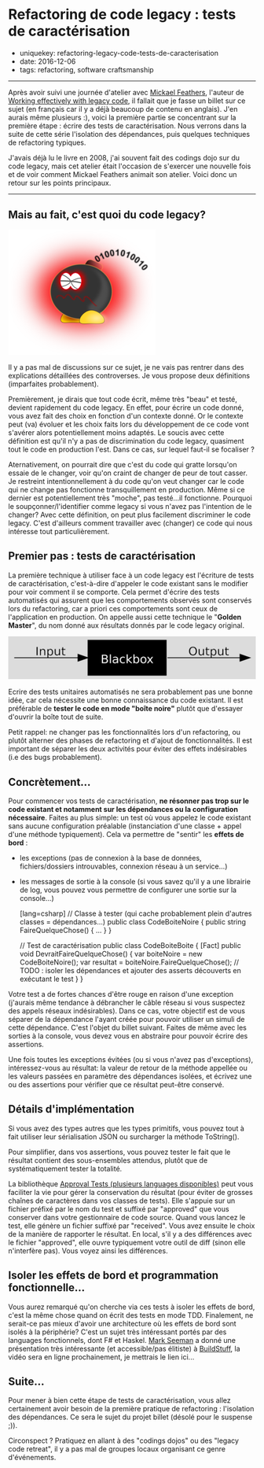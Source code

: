 Refactoring de code legacy : tests de caractérisation
=====================================================

- uniquekey: refactoring-legacy-code-tests-de-caracterisation
- date: 2016-12-06
- tags: refactoring, software craftsmanship

----------------

Après avoir suivi une journée d'atelier avec [Mickael Feathers](https://twitter.com/mfeathers), l'auteur de [Working effectively with legacy code](http://wiki.c2.com/?WorkingEffectivelyWithLegacyCode), il fallait que je fasse un billet sur ce sujet (en français car il y a déjà beaucoup de contenu en anglais). J'en aurais même plusieurs :), voici la première partie se concentrant sur la première étape : écrire des tests de caractérisation. Nous verrons dans la suite de cette série l'isolation des dépendances, puis quelques techniques de refactoring typiques.

J'avais déjà lu le livre en 2008, j'ai souvent fait des codings dojo sur du code legacy, mais cet atelier était l'occasion de s'exercer une nouvelle fois et de voir comment Mickael Feathers animait son atelier. Voici donc un retour sur les points principaux.

----------------

## Mais au fait, c'est quoi du code legacy?

<img alt="Le code legacy est comme une bombe à retardement, qui finira par vous exploser dans les mains, et qu'on craint de désamorcer" class="img-float-left" src="/images/bombe.png"/>

Il y a pas mal de discussions sur ce sujet, je ne vais pas rentrer dans des explications détaillées des controverses. Je vous propose deux définitions (imparfaites probablement).

Premièrement, je dirais que tout code écrit, même très "beau" et testé, devient rapidement du code legacy. En effet, pour écrire un code donné, vous avez fait des choix en fonction d'un contexte donné. Or le contexte peut (va) évoluer et les choix faits lors du développement de ce code vont s'avérer alors potentiellement moins adaptés. Le soucis avec cette définition est qu'il n'y a pas de discrimination du code legacy, quasiment tout le code en production l'est. Dans ce cas, sur lequel faut-il se focaliser ?

Aternativement, on pourrait dire que c'est du code qui gratte lorsqu'on essaie de le changer, voir qu'on craint de changer de peur de tout casser. Je restreint intentionnellement à du code qu'on veut changer car le code qui ne change pas fonctionne transquillement en production. Même si ce dernier est potentiellement très "moche", pas testé...il fonctionne. Pourquoi le soupçonner/l'identifier comme legacy si vous n'avez pas l'intention de le changer? Avec cette définition, on peut plus facilement discriminer le code legacy. C'est d'ailleurs comment travailler avec (changer) ce code qui nous intéresse tout particulièrement.

## Premier pas : tests de caractérisation

La première technique à utiliser face à un code legacy est l'écriture de tests de caractérisation, c'est-à-dire d'appeler le code existant sans le modifier pour voir comment il se comporte. Cela permet d'écrire des tests automatisés qui assurent que les comportements observés sont conservés lors du refactoring, car a priori ces comportements sont ceux de l'application en production. On appelle aussi cette technique le "**Golden Master**", du nom donné aux résultats donnés par le code legacy original.

<img alt="Boîte noire symbolisant le code à tester pour le refactorer" class="img-full-width" src="/images/blackbox.png"/>

Ecrire des tests unitaires automatisés ne sera probablement pas une bonne idée, car cela nécessite une bonne connaissance du code existant. Il est préférable de **tester le code en mode "boîte noire"** plutôt que d'essayer d'ouvrir la boîte tout de suite.

Petit rappel: ne changer pas les fonctionnalités lors d'un refactoring, ou plutôt alterner des phases de refactoring et d'ajout de fonctionnalités. Il est important de séparer les deux activités pour éviter des effets indésirables (i.e des bugs probablement).

## Concrètement...

Pour commencer vos tests de caractérisation, **ne résonner pas trop sur le code existant et notamment sur les dépendances ou la configuration nécessaire**. Faites au plus simple: un test où vous appelez le code existant sans aucune configuration préalable (instanciation d'une classe + appel d'une méthode typiquement). Cela va permettre de "sentir" les **effets de bord** :

* les exceptions (pas de connexion à la base de données, fichiers/dossiers introuvables, connexion réseau à un service...)
* les messages de sortie à la console (si vous savez qu'il y a une librairie de log, vous pouvez vous permettre de configurer une sortie sur la console...)


    [lang=csharp]
    // Classe à tester (qui cache probablement plein d'autres classes = dépendances...)
    public class CodeBoiteNoire
    {
        public string FaireQuelqueChose() { ... }
    }

    // Test de caractérisation
    public class CodeBoiteBoite
    {
        [Fact] public void DevraitFaireQuelqueChose() 
        {
            var boiteNoire = new CodeBoiteNoire();
            var resultat = boiteNoire.FaireQuelqueChose();
            // TODO : isoler les dépendances et ajouter des asserts découverts en exécutant le test
        }
    }

Votre test a de fortes chances d'être rouge en raison d'une exception (j'aurais même tendance à débrancher le câble réseau si vous suspectez des appels réseaux indésirables). Dans ce cas, votre objectif est de vous séparer de la dépendance l'ayant créée pour pouvoir utiliser un simuli de cette dépendance. C'est l'objet du billet suivant. Faites de même avec les sorties à la console, vous devez vous en abstraire pour pouvoir écrire des assertions.

Une fois toutes les exceptions évitées (ou si vous n'avez pas d'exceptions), intéressez-vous au résultat: la valeur de retour de la méthode appellée ou les valeurs passées en paramètre des dépendances isolées, et écrivez une ou des assertions pour vérifier que ce résultat peut-être conservé.

## Détails d'implémentation

Si vous avez des types autres que les types primitifs, vous pouvez tout à fait utiliser leur sérialisation JSON ou surcharger la méthode ToString().

Pour simplifier, dans vos assertions, vous pouvez tester le fait que le résultat contient des sous-ensembles attendus, plutôt que de systématiquement tester la totalité. 

La bibliothèque [Approval Tests (plusieurs languages disponibles)](http://approvaltests.com) peut vous faciliter la vie pour gérer la conservation du résultat (pour éviter de grosses chaînes de caractères dans vos classes de tests). Elle s'appuie sur un fichier préfixé par le nom du test et suffixé par "approved" que vous conserver dans votre gestionnaire de code source. Quand vous lancez le test, elle génère un fichier suffixé par "received". Vous avez ensuite le choix de la manière de rapporter le résultat. En local, s'il y a des différences avec le fichier "approved", elle ouvre typiquement votre outil de diff (sinon elle n'interfère pas). Vous voyez ainsi les différences.

## Isoler les effets de bord et programmation fonctionnelle...

Vous aurez remarqué qu'on cherche via ces tests à isoler les effets de bord, c'est la même chose quand on écrit des tests en mode TDD. Finalement, ne serait-ce pas mieux d'avoir une architecture où les effets de bord sont isolés à la périphérie? C'est un sujet très intéressant portés par des languages fonctionnels, dont F# et Haskel. [Mark Seeman](https://twitter.com/ploeh) a donné une présentation très intéressante (et accessible/pas élitiste) à [BuildStuff](http://www.buildstuff.lt), la vidéo sera en ligne prochainement, je mettrais le lien ici...

## Suite...

Pour mener à bien cette étape de tests de caractérisation, vous allez certainement avoir besoin de la première pratique de refactoring : l'isolation des dépendances. Ce sera le sujet du projet billet (désolé pour le suspense ;)).

Circonspect ? Pratiquez en allant à des "codings dojos" ou des "legacy code retreat", il y a pas mal de groupes locaux organisant ce genre d'événements.

